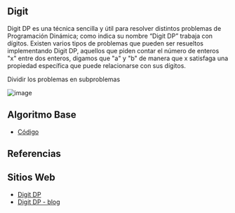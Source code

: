 ## Digit
Digit DP es una técnica sencilla y útil para resolver distintos problemas de Programación Dinámica;
como indica su nombre “Digit DP” trabaja con dígitos.
Existen varios tipos de problemas que pueden ser resueltos implementando Digit DP, aquellos que
piden contar el número de enteros "x" entre dos enteros, digamos que "a" y "b" de manera que
x satisfaga una propiedad específica que puede relacionarse con sus dígitos.

Dividir los problemas en subproblemas

![image](https://files.codingninjas.in/article_images/introduction-to-digit-dp-0-1636368072.jpg)

## Algoritmo Base
-  [Código](digitdp.cpp)

## Referencias
## Sitios Web
-  [Digit DP](https://www.geeksforgeeks.org/digit-dp-introduction/)
-  [Digit DP - blog](https://codeforces.com/blog/entry/53960)
